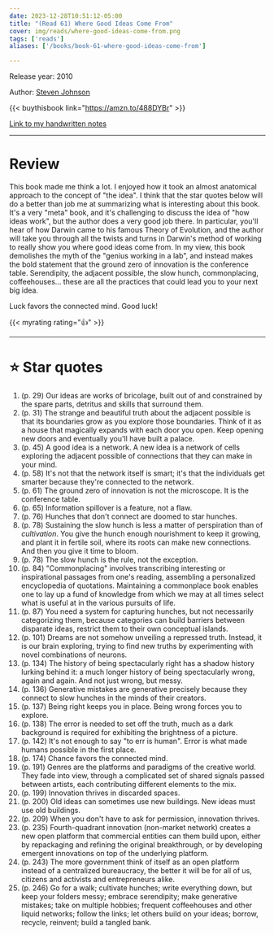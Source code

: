 ```yaml
---
date: 2023-12-28T10:51:12-05:00
title: "(Read 61) Where Good Ideas Come From"
cover: img/reads/where-good-ideas-come-from.png
tags: ['reads']
aliases: ['/books/book-61-where-good-ideas-come-from']

---
```


Release year: 2010

Author: [Steven Johnson](https://stevenberlinjohnson.com/)

{{< buythisbook link="https://amzn.to/488DYBr" >}}

[Link to my handwritten notes](https://drive.google.com/file/d/1ssjTAqKpTqy5ZiQRjmovxo3z4U_gii2R/view?usp=sharing)

---

# Review

This book made me think a lot. I enjoyed how it took an almost
anatomical approach to the concept of "the idea". I think that the star
quotes below will do a better than job me at summarizing what is
interesting about this book. It's a very "meta" book, and it's
challenging to discuss the idea of "how ideas work", but the author does
a very good job there. In particular, you'll hear of how Darwin came to his famous
Theory of Evolution, and the author will take you through all the twists
and turns in Darwin's method of working to really show you where good
ideas come from. In my view, this book demolishes the myth of the "genius
working in a lab", and instead makes the bold statement that the ground
zero of innovation is the conference table. Serendipity, the adjacent possible, the slow hunch,
commonplacing, coffeehouses... these are all the practices that could lead you to your
next big idea.

Luck favors the connected mind. Good luck!

{{< myrating rating="👍" >}}

---

# :star: Star quotes

1. (p. 29) Our ideas are works of bricolage, built out of and
   constrained by the spare parts, detritus and skills that surround
   them.
1. (p. 31) The strange and beautiful truth about the adjacent possible
   is that its boundaries grow as you explore those boundaries. Think of
   it as a house that magically expands with each door you open. Keep
   opening new doors and eventually you'll have built a palace.
1. (p. 45) A good idea is a network. A new idea is a network of cells
   exploring the adjacent possible of connections that they can make in
   your mind.
1. (p. 58) It's not that the network itself is smart; it's that the
   individuals get smarter because they're connected to the network.
1. (p. 61) The ground zero of innovation is not the microscope. It is
   the conference table.
1. (p. 65) Information spillover is a feature, not a flaw.
1. (p. 76) Hunches that don't connect are doomed to star hunches.
1. (p. 78) Sustaining the slow hunch is less a matter of perspiration
   than of *cultivation*. You give the hunch enough nourishment to keep
   it growing, and plant it in fertile soil, where its roots can make
   new connections. And then you give it time to bloom.
1. (p. 78) The slow hunch is the rule, not the exception.
1. (p. 84) "Commonplacing" involves transcribing interesting or
   inspirational passages from one's reading, assembling a personalized
   encyclopedia of quotations. Maintaining a commonplace book enables
   one to lay up a fund of knowledge from which we may at all times
   select what is useful at in the various pursuits of life.
1. (p. 87) You need a system for capturing hunches, but not necessarily
   categorizing them, because categories can build barriers between
   disparate ideas, restrict them to their own conceptual islands.
1. (p. 101) Dreams are not somehow unveiling a repressed truth. Instead,
   it is our brain exploring, trying to find new truths by experimenting
   with novel combinations of neurons.
1. (p. 134) The history of being spectacularly right has a shadow
   history lurking behind it: a much longer history of being
   spectacularly wrong, again and again. And not just wrong, but messy.
1. (p. 136) Generative mistakes are generative precisely because they
   connect to slow hunches in the minds of their creators.
1. (p. 137) Being right keeps you in place. Being wrong forces you to
   explore.
1. (p. 138) The error is needed to set off the truth, much as a dark
   background is required for exhibiting the brightness of a picture.
1. (p. 142) It's not enough to say "to err is human". Error is what made
   humans possible in the first place.
1. (p. 174) Chance favors the connected mind.
1. (p. 191) Genres are the platforms and paradigms of the creative
   world. They fade into view, through a complicated set of shared
   signals passed between artists, each contributing different elements
   to the mix.
1. (p. 199) Innovation thrives in discarded spaces.
1. (p. 200) Old ideas can sometimes use new buildings. New ideas must
   use old buildings.
1. (p. 209) When you don't have to ask for permission, innovation
   thrives.
1. (p. 235) Fourth-quadrant innovation (non-market network) creates a
   new open platform that commercial entities can them build upon,
   either by repackaging and refining the original breakthrough, or by
   developing emergent innovations on top of the underlying platform.
1. (p. 243) The more government think of itself as an open platform
   instead of a centralized bureaucracy, the better it will be for all
   of us, citizens and activists and entrepreneurs alike.
1. (p. 246) Go for a walk; cultivate hunches; write everything down, but
   keep your folders messy; embrace serendipity; make generative
   mistakes; take on multiple hobbies; frequent coffeehouses and other
   liquid networks; follow the links; let others build on your ideas;
   borrow, recycle, reinvent; build a tangled bank.
